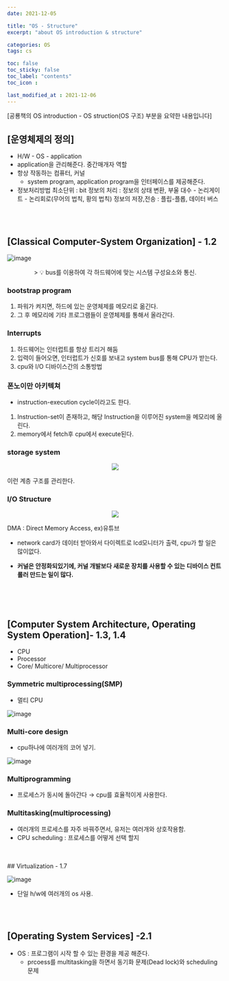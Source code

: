 ```yaml
---
date: 2021-12-05

title: "OS - Structure"
excerpt: "about OS introduction & structure"

categories: OS
tags: cs

toc: false  
toc_sticky: false
toc_label: "contents"
toc_icon : 

last_modified_at : 2021-12-06
---
```


[공룡책의 OS introduction - OS struction(OS 구조) 부분을 요약한 내용입니다]

## [운영체제의 정의]
- H/W - OS - application
- application을 관리해준다. 중간매개자 역할
- 항상 작동하는 컴퓨터, 커널
    - system program, application program을 인터페이스를 제공해준다.
- 정보처리방법
    최소단위 : bit
    정보의 처리 : 정보의 상태 변환, 부울 대수 - 논리게이트 - 논리회로(무어의 법칙, 황의 법칙)
    정보의 저장,전송 : 플립-플롭, 데이터 버스  
<br>
<br> 

## [Classical Computer-System Organization] - 1.2
    
![image](https://user-images.githubusercontent.com/70089259/144777916-193a1164-8fa5-414b-8186-eff1bfb95331.png)
<div align = "center">
> 💡 bus를 이용하여 각 하드웨어에 맞는 시스템 구성요소와 통신.
</div>

### bootstrap program

1. 파워가 켜지면, 하드에 있는 운영체제를 메모리로 옮긴다.
2. 그 후 메모리에 기타 프로그램들이 운영체제를 통해서 올라간다.

### Interrupts

1. 하드웨어는 인터럽트를 항상 트리거 해둠
2. 입력이 들어오면, 인터럽트가 신호를 보내고 system bus를 통해 CPU가 받는다.
3. cpu와 I/O 디바이스간의 소통방법

### 폰노이만 아키텍쳐

- instruction-execution cycle이라고도 한다.
1. Instruction-set이 존재하고, 해당 Instruction을 이루어진 system을 메모리에 올린다.
2. memory에서 fetch후 cpu에서 execute된다.

### storage system
<p align = "center">
<img src = "https://user-images.githubusercontent.com/70089259/144778232-a3fc777f-f193-42f5-86fa-cb21d384624a.png">
</p>

이런 계층 구조를 관리한다.

### I/O Structure
<p align = "center">
<img src = "https://user-images.githubusercontent.com/70089259/144778251-47f15435-77ed-426e-b372-44d4cd2dfc9f.png">
</p>

DMA : Direct Memory Access, ex)유튜브

- network card가 데이터 받아와서 다이렉트로 lcd모니터가 출력, cpu가 할 일은 많이없다.

- **커널은 안정화되있기에, 커널 개발보다 새로운 장치를 사용할 수 있는 디바이스 컨트롤러 만드는 일이 많다.**
<br>
<br> 
<br> 

## [Computer System Architecture, Operating System Operation]- 1.3, 1.4
- CPU
- Processor
- Core/ Multicore/ Multiprocessor

### Symmetric multiprocessing(SMP)

- 멀티 CPU

![image](https://user-images.githubusercontent.com/70089259/144778490-4834bdd7-5cce-44c5-89f6-42dd9fc9156e.png)

### Multi-core design

- cpu하나에 여러개의 코어 넣기.

![image](https://user-images.githubusercontent.com/70089259/144778511-7de6c6f3-6963-4ef0-ae04-e0f6b2fa0e67.png)

### Multiprogramming

- 프로세스가 동시에 돌아간다 → cpu를 효율적이게 사용한다.

### Multitasking(multiprocessing)

- 여러개의 프로세스를 자주 바꿔주면서, 유저는 여러개와 상호작용함.
- CPU scheduling : 프로세스를 어떻게 선택 할지
<br>
<br>
## Virtualization - 1.7

![image](https://user-images.githubusercontent.com/70089259/144778623-cbab77ef-4fdb-43e8-ba36-ff1ecce509c0.png)

- 단일 h/w에 여러개의 os 사용.
<br>
<br>

## [Operating System Services] -2.1

- OS : 프로그램이 시작 할 수 있는 환경을 제공 해준다.
    - prcoess를 multitasking을 하면서 동기화 문제(Dead lock)와 scheduling 문제
